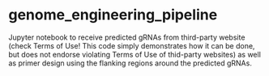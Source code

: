 # genome_engineering_pipeline
Jupyter notebook to receive predicted gRNAs from third-party website (check Terms of Use! This code simply demonstrates how it can be done, but does not endorse violating Terms of Use of thid-party websites) as well as primer 
design using the flanking regions around the predicted gRNAs.

